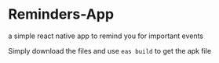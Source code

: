# Reminders-App

a simple react native app to remind you for important events

Simply download the files and use `eas build` to get the apk file
